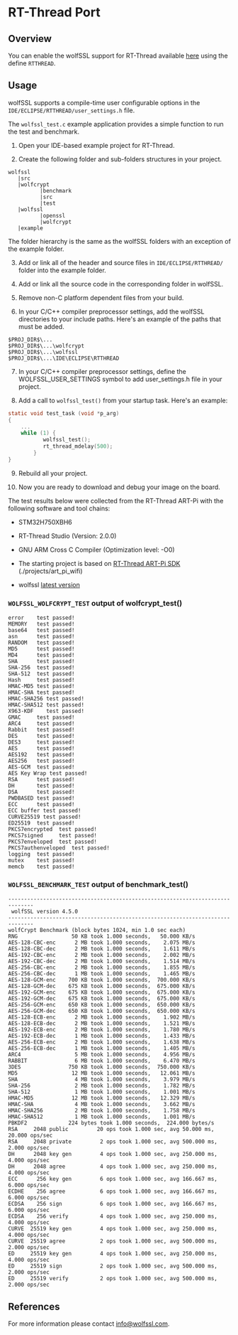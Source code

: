 # RT-Thread Port
## Overview
You can enable the wolfSSL support for RT-Thread available [here](https://www.rt-thread.io) using the define `RTTHREAD`.

## Usage

wolfSSL supports a compile-time user configurable options in the `IDE/ECLIPSE/RTTHREAD/user_settings.h` file.

The `wolfssl_test.c` example application provides a simple function to run the test and benchmark.

1. Open your IDE-based example project for RT-Thread.

2. Create the following folder and sub-folders structures in your project.
```
wolfssl
   |src
   |wolfcrypt
          |benchmark
          |src
          |test
   |wolfssl
          |openssl
          |wolfcrypt
   |example
```
The folder hierarchy is the same as the wolfSSL folders with an exception of the example folder.

3. Add or link all of the header and source files in `IDE/ECLIPSE/RTTHREAD/` folder into the example folder.

4. Add or link all the source code in the corresponding folder in wolfSSL.

5. Remove non-C platform dependent files from your build.

6. In your C/C++ compiler preprocessor settings, add the wolfSSL directories to your include paths.
Here's an example of the paths that must be added.

```
$PROJ_DIR$\...
$PROJ_DIR$\...\wolfcrypt
$PROJ_DIR$\...\wolfssl
$PROJ_DIR$\...\IDE\ECLIPSE\RTTHREAD
```

7. In your C/C++ compiler preprocessor settings, define the WOLFSSL_USER_SETTINGS symbol to add user_settings.h file in your project.

8. Add a call to `wolfssl_test()` from your startup task. Here's an example:

```c
static void test_task (void *p_arg)
{
    ...
    while (1) {
           wolfssl_test();
           rt_thread_mdelay(500);
        }
}
```
9. Rebuild all your project.

10. Now you are ready to download and debug your image on the board.


The test results below were collected from the RT-Thread ART-Pi with the following software and tool chains:

- STM32H750XBH6

- RT-Thread Studio (Version: 2.0.0)

- GNU ARM Cross C Compiler (Optimization level: -O0)

- The starting project is based on [RT-Thread ART-Pi SDK](https://github.com/RT-Thread-Studio/sdk-bsp-stm32h750-realthread-artpi) (./projects/art_pi_wifi)

- wolfssl [latest version](https://github.com/wolfSSL/wolfssl)


### `WOLFSSL_WOLFCRYPT_TEST` output of wolfcrypt_test()
```
error    test passed!
MEMORY   test passed!
base64   test passed!
asn      test passed!
RANDOM   test passed!
MD5      test passed!
MD4      test passed!
SHA      test passed!
SHA-256  test passed!
SHA-512  test passed!
Hash     test passed!
HMAC-MD5 test passed!
HMAC-SHA test passed!
HMAC-SHA256 test passed!
HMAC-SHA512 test passed!
X963-KDF    test passed!
GMAC     test passed!
ARC4     test passed!
Rabbit   test passed!
DES      test passed!
DES3     test passed!
AES      test passed!
AES192   test passed!
AES256   test passed!
AES-GCM  test passed!
AES Key Wrap test passed!
RSA      test passed!
DH       test passed!
DSA      test passed!
PWDBASED test passed!
ECC      test passed!
ECC buffer test passed!
CURVE25519 test passed!
ED25519  test passed!
PKCS7encrypted  test passed!
PKCS7signed     test passed!
PKCS7enveloped  test passed!
PKCS7authenveloped  test passed!
logging  test passed!
mutex    test passed!
memcb    test passed!
```
### `WOLFSSL_BENCHMARK_TEST` output of benchmark_test()
```
------------------------------------------------------------------------------
 wolfSSL version 4.5.0
------------------------------------------------------------------------------
wolfCrypt Benchmark (block bytes 1024, min 1.0 sec each)
RNG                 50 KB took 1.000 seconds,   50.000 KB/s
AES-128-CBC-enc      2 MB took 1.000 seconds,    2.075 MB/s
AES-128-CBC-dec      2 MB took 1.000 seconds,    1.611 MB/s
AES-192-CBC-enc      2 MB took 1.000 seconds,    2.002 MB/s
AES-192-CBC-dec      2 MB took 1.000 seconds,    1.514 MB/s
AES-256-CBC-enc      2 MB took 1.000 seconds,    1.855 MB/s
AES-256-CBC-dec      1 MB took 1.000 seconds,    1.465 MB/s
AES-128-GCM-enc    700 KB took 1.000 seconds,  700.000 KB/s
AES-128-GCM-dec    675 KB took 1.000 seconds,  675.000 KB/s
AES-192-GCM-enc    675 KB took 1.000 seconds,  675.000 KB/s
AES-192-GCM-dec    675 KB took 1.000 seconds,  675.000 KB/s
AES-256-GCM-enc    650 KB took 1.000 seconds,  650.000 KB/s
AES-256-GCM-dec    650 KB took 1.000 seconds,  650.000 KB/s
AES-128-ECB-enc      2 MB took 1.000 seconds,    1.902 MB/s
AES-128-ECB-dec      2 MB took 1.000 seconds,    1.521 MB/s
AES-192-ECB-enc      2 MB took 1.000 seconds,    1.780 MB/s
AES-192-ECB-dec      1 MB took 1.000 seconds,    1.433 MB/s
AES-256-ECB-enc      2 MB took 1.000 seconds,    1.638 MB/s
AES-256-ECB-dec      1 MB took 1.000 seconds,    1.405 MB/s
ARC4                 5 MB took 1.000 seconds,    4.956 MB/s
RABBIT               6 MB took 1.000 seconds,    6.470 MB/s
3DES               750 KB took 1.000 seconds,  750.000 KB/s
MD5                 12 MB took 1.000 seconds,   12.061 MB/s
SHA                  4 MB took 1.000 seconds,    3.979 MB/s
SHA-256              2 MB took 1.000 seconds,    1.782 MB/s
SHA-512              1 MB took 1.000 seconds,    1.001 MB/s
HMAC-MD5            12 MB took 1.000 seconds,   12.329 MB/s
HMAC-SHA             4 MB took 1.000 seconds,    3.662 MB/s
HMAC-SHA256          2 MB took 1.000 seconds,    1.758 MB/s
HMAC-SHA512          1 MB took 1.000 seconds,    1.001 MB/s
PBKDF2             224 bytes took 1.000 seconds,  224.000 bytes/s
RSA     2048 public         20 ops took 1.000 sec, avg 50.000 ms, 20.000 ops/sec
RSA     2048 private         2 ops took 1.000 sec, avg 500.000 ms, 2.000 ops/sec
DH      2048 key gen         4 ops took 1.000 sec, avg 250.000 ms, 4.000 ops/sec
DH      2048 agree           4 ops took 1.000 sec, avg 250.000 ms, 4.000 ops/sec
ECC      256 key gen         6 ops took 1.000 sec, avg 166.667 ms, 6.000 ops/sec
ECDHE    256 agree           6 ops took 1.000 sec, avg 166.667 ms, 6.000 ops/sec
ECDSA    256 sign            6 ops took 1.000 sec, avg 166.667 ms, 6.000 ops/sec
ECDSA    256 verify          4 ops took 1.000 sec, avg 250.000 ms, 4.000 ops/sec
CURVE  25519 key gen         4 ops took 1.000 sec, avg 250.000 ms, 4.000 ops/sec
CURVE  25519 agree           2 ops took 1.000 sec, avg 500.000 ms, 2.000 ops/sec
ED     25519 key gen         4 ops took 1.000 sec, avg 250.000 ms, 4.000 ops/sec
ED     25519 sign            2 ops took 1.000 sec, avg 500.000 ms, 2.000 ops/sec
ED     25519 verify          2 ops took 1.000 sec, avg 500.000 ms, 2.000 ops/sec
```

## References

For more information please contact info@wolfssl.com.
